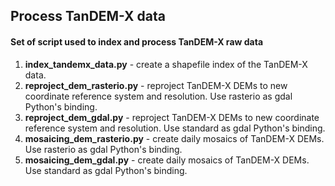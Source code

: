 ## Process TanDEM-X data

#### Set of script used to index and process TanDEM-X raw data

1. **index_tandemx_data.py** - create a shapefile index of the TanDEM-X data.
2. **reproject_dem_rasterio.py** - reproject TanDEM-X DEMs to new coordinate reference system and resolution. Use rasterio as gdal Python's binding.
3. **reproject_dem_gdal.py** - reproject TanDEM-X DEMs to new coordinate reference system and resolution. Use standard as gdal Python's binding.
4. **mosaicing_dem_rasterio.py** - create daily mosaics of TanDEM-X DEMs. Use rasterio as gdal Python's binding.
5. **mosaicing_dem_gdal.py** - create daily mosaics of TanDEM-X DEMs. Use standard as gdal Python's binding.